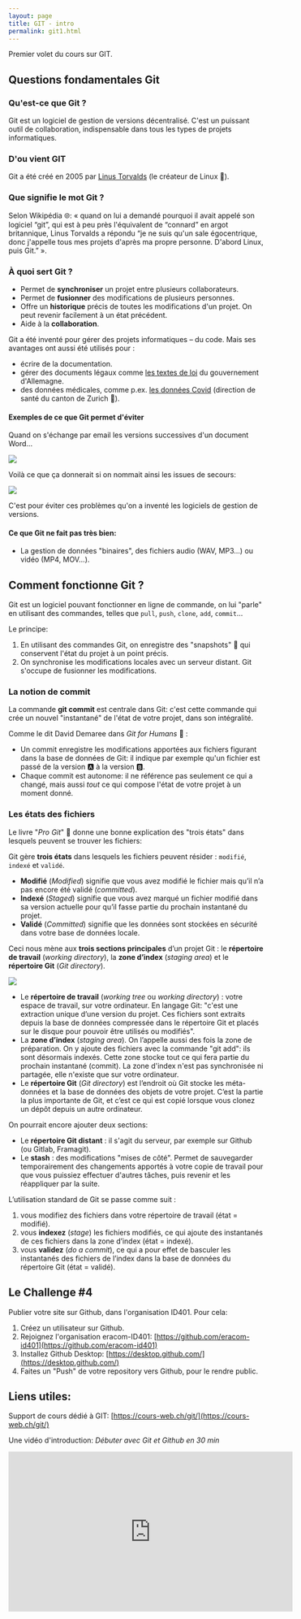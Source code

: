 ```yaml
---
layout: page
title: GIT - intro
permalink: git1.html
---
```


Premier volet du cours sur GIT.

## Questions fondamentales Git

### Qu'est-ce que Git ?

Git est un logiciel de gestion de versions décentralisé. C'est un puissant outil de collaboration, indispensable dans tous les types de projets informatiques.

### D'ou vient GIT

Git a été créé en 2005 par [Linus Torvalds](https://fr.wikipedia.org/wiki/Linus_Torvalds) (le créateur de Linux 🐧).

### Que signifie le mot Git ?

Selon Wikipédia 🌐: « quand on lui a demandé pourquoi il avait appelé son logiciel “git”, qui est à peu près l'équivalent de “connard” en argot britannique, Linus Torvalds a répondu “je ne suis qu'un sale égocentrique, donc j'appelle tous mes projets d'après ma propre personne. D'abord Linux, puis Git.” ».

### À quoi sert Git ?

- Permet de **synchroniser** un projet entre plusieurs collaborateurs. 
- Permet de **fusionner** des modifications de plusieurs personnes.
- Offre un **historique** précis de toutes les modifications d'un projet. On peut revenir facilement à un état précédent.
- Aide à la **collaboration**.

Git a été inventé pour gérer des projets informatiques – du code. Mais ses avantages ont aussi été utilisés pour :

- écrire de la documentation.
- gérer des documents légaux comme [les textes de loi](http://bundestag.github.io/gesetze/) du gouvernement d'Allemagne.
- des données médicales, comme p.ex. [les données Covid](https://github.com/openZH/covid_19) (direction de santé du canton de Zurich 🏥).

#### Exemples de ce que Git permet d'éviter

Quand on s'échange par email les versions successives d'un document Word...

![](img/git/final-doc.gif)

Voilà ce que ça donnerait si on nommait ainsi les issues de secours:

![](img/git/file-names-on-fire.jpeg)

C'est pour éviter ces problèmes qu'on a inventé les logiciels de gestion de versions.

#### Ce que Git ne fait pas très bien:

- La gestion de données "binaires", des fichiers audio (WAV, MP3...) ou vidéo (MP4, MOV...).

## Comment fonctionne Git ?

Git est un logiciel pouvant fonctionner en ligne de commande, on lui "parle" en utilisant des commandes, telles que `pull`, `push`, `clone`, `add`, `commit`...

Le principe: 

1. En utilisant des commandes Git, on enregistre des "snapshots" 📸 qui conservent l'état du projet à un point précis.
2. On synchronise les modifications locales avec un serveur distant. Git s'occupe de fusionner les modifications.

### La notion de commit

La commande **git commit** est centrale dans Git: c'est cette commande qui crée un nouvel "instantané" de l'état de votre projet, dans son intégralité. 

Comme le dit David Demaree dans *Git for Humans* 📕 : 

- Un commit enregistre les modifications apportées aux fichiers figurant dans la base de données de Git: il indique par exemple qu'un fichier est passé de la version 🅰️ à la version 🅱️.
- Chaque commit est autonome: il ne référence pas seulement ce qui a changé, mais aussi *tout* ce qui compose l'état de votre projet à un moment donné.

### Les états des fichiers

Le livre "*Pro Git*" 📕 donne une bonne explication des "trois états" dans lesquels peuvent se trouver les fichiers:

Git gère **trois états** dans lesquels les fichiers peuvent résider : `modifié`, `indexé` et `validé`.

- **Modifié** (*Modified*) signifie que vous avez modifié le fichier mais qu’il n’a pas encore été validé (*committed*).
- **Indexé** (*Staged*) signifie que vous avez marqué un fichier modifié dans sa version actuelle pour qu’il fasse partie du prochain instantané du projet.
- **Validé** (*Committed*) signifie que les données sont stockées en sécurité dans votre base de données locale.

Ceci nous mène aux **trois sections principales** d’un projet Git : le **répertoire de travail** (*working directory*), la **zone d’index** (*staging area*) et le **répertoire Git** (*Git directory*).

![](img/git/areas.png)

- Le **répertoire de travail** (*working tree* ou *working directory*) : votre espace de travail, sur votre ordinateur. En langage Git: "c'est une extraction unique d’une version du projet. Ces fichiers sont extraits depuis la base de données compressée dans le répertoire Git et placés sur le disque pour pouvoir être utilisés ou modifiés". 
- La **zone d’index** (*staging area*). On l’appelle aussi des fois la zone de préparation. On y ajoute des fichiers avec la commande "git add": ils sont désormais indexés. Cette zone stocke tout ce qui fera partie du prochain instantané (commit). La zone d'index n'est pas synchronisée ni partagée, elle n'existe que sur votre ordinateur.
- Le **répertoire Git** (*Git directory*) est l’endroit où Git stocke les méta-données et la base de données des objets de votre projet. C’est la partie la plus importante de Git, et c’est ce qui est copié lorsque vous clonez un dépôt depuis un autre ordinateur.

On pourrait encore ajouter deux sections:

- Le **répertoire Git distant** : il s'agit du serveur, par exemple sur Github (ou Gitlab, Framagit). 
- Le **stash** : des modifications "mises de côté". Permet de sauvegarder temporairement des changements apportés à votre copie de travail pour que vous puissiez effectuer d'autres tâches, puis revenir et les réappliquer par la suite.

L’utilisation standard de Git se passe comme suit :

1. vous modifiez des fichiers dans votre répertoire de travail (état = modifié).
2. vous **indexez** (*stage*) les fichiers modifiés, ce qui ajoute des instantanés de ces fichiers dans la zone d’index (état = indexé).
3. vous **validez** (*do a commit*), ce qui a pour effet de basculer les instantanés des fichiers de l’index dans la base de données du répertoire Git (état = validé).

## Le Challenge #4

Publier votre site sur Github, dans l'organisation ID401. Pour cela:

1. Créez un utilisateur sur Github.
2. Rejoignez l'organisation eracom-ID401: [https://github.com/eracom-id401](https://github.com/eracom-id401)
3. Installez Github Desktop: [https://desktop.github.com/](https://desktop.github.com/)
4. Faites un "Push" de votre repository vers Github, pour le rendre public.

## Liens utiles: 

Support de cours dédié à GIT: [https://cours-web.ch/git/](https://cours-web.ch/git/)

Une vidéo d'introduction: *Débuter avec Git et Github en 30 min*

<iframe width="560" height="315" src="https://www.youtube.com/embed/hPfgekYUKgk" title="YouTube video player" frameborder="0" allow="accelerometer; autoplay; clipboard-write; encrypted-media; gyroscope; picture-in-picture" allowfullscreen></iframe>